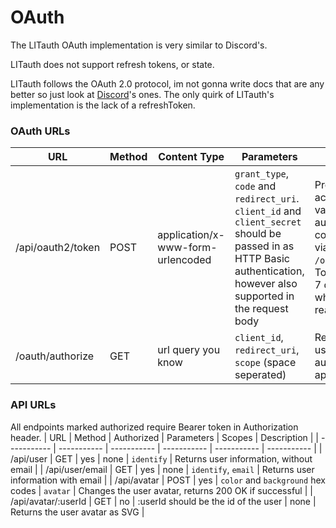 # OAuth
The LITauth OAuth implementation is very similar to Discord's.

LITauth does not support refresh tokens, or state.

LITauth follows the OAuth 2.0 protocol, im not gonna write docs that are any better so just look at [Discord](https://discord.com/developers/docs/topics/oauth2)'s ones. The only quirk of LITauth's implementation is the lack of a refreshToken.

### OAuth URLs
| URL | Method | Content Type | Parameters | Description |
| ----------- | ----------- | ----------- | ----------- | ----------- |
| /api/oauth2/token | POST | application/x-www-form-urlencoded | `grant_type`, `code` and `redirect_uri`.<br/>`client_id` and `client_secret` should be passed in as HTTP Basic authentication, however also supported in the request body | Provides a accessToken for a valid authentication code (obtained via `/oauth/authorize`)<br/>Tokens expire in 7 days, after which you must reauthorize.
| /oauth/authorize | GET | url query you know | `client_id`, `redirect_uri`, `scope` (space seperated) | Redirect your user here to authorize your application |

### API URLs
All endpoints marked authorized require Bearer token in Authorization header.
| URL | Method | Authorized | Parameters | Scopes | Description |
| ----------- | ----------- | ----------- | ----------- | ----------- | ----------- |
| /api/user | GET | yes | none | `identify` | Returns user information, without email |
| /api/user/email | GET | yes | none | `identify`, `email` | Returns user information with email |
| /api/avatar | POST | yes | `color` and `background` hex codes | `avatar` | Changes the user avatar, returns 200 OK if successful |
| /api/avatar/:userId | GET | no | :userId should be the id of the user | none | Returns the user avatar as SVG |
